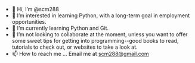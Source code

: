 - 👋 Hi, I’m @scm288
- 👀 I’m interested in learning Python, with a long-term goal in employment opportunities.
- 🌱 I’m currently learning Python and Git.
- 💞️ I’m not looking to collaborate at the moment, unless you want to offer some sweet tips for getting into programming--good books to read, tutorials to check out, or websites to take a look at.
- 📫 How to reach me ...
Email me at scm288@gmail.com

<!---
scm288/scm288 is a ✨ special ✨ repository because its `README.md` (this file) appears on your GitHub profile.
You can click the Preview link to take a look at your changes.
--->
